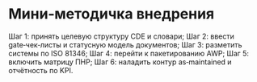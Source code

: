 # Мини‑методичка внедрения

Шаг 1: принять целевую структуру CDE и словари; 
Шаг 2: ввести gate‑чек‑листы и статусную модель документов; 
Шаг 3: разметить системы по ISO 81346; 
Шаг 4: перейти к пакетированию AWP; 
Шаг 5: включить матрицу ПНР; 
Шаг 6: наладить контур as‑maintained и отчётность по KPI.

